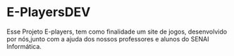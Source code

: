 # E-PlayersDEV
Esse Projeto E-players, tem como finalidade um site de jogos, desenvolvido por nós,junto com a ajuda dos nossos professores e alunos do SENAI Informática.
